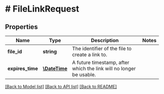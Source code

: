 # # FileLinkRequest

## Properties

Name | Type | Description | Notes
------------ | ------------- | ------------- | -------------
**file_id** | **string** | The identifier of the file to create a link to. | 
**expires_time** | [**\DateTime**](\DateTime.md) | A future timestamp, after which the link will no longer be usable. | 

[[Back to Model list]](../../README.md#documentation-for-models) [[Back to API list]](../../README.md#documentation-for-api-endpoints) [[Back to README]](../../README.md)


